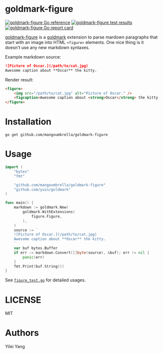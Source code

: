 # goldmark-figure

[![goldmark-figure Go reference](https://pkg.go.dev/badge/github.com/mangoumbrella/goldmark-figure.svg)](https://pkg.go.dev/github.com/mangoumbrella/goldmark-figure)
[![goldmark-figure test results](https://github.com/mangoumbrella/goldmark-figure/actions/workflows/test.yml/badge.svg?event=push)](https://github.com/mangoumbrella/goldmark-figure/actions/workflows/test.yml/badge.svg?event=push)
[![goldmark-figure Go report card](https://goreportcard.com/badge/github.com/mangoumbrella/goldmark-figure)](https://goreportcard.com/report/github.com/mangoumbrella/goldmark-figure)

[goldmark-figure](https://github.com/MangoUmbrella/goldmark-figure) is a
[goldmark](http://github.com/yuin/goldmark)
extension to parse mardown paragraphs that start with an image into HTML
`<figure>` elements. One nice thing is it doesn't use any new markdown
syntaxes.

Example markdown source:

```md
![Picture of Oscar.](/path/to/cat.jpg)
Awesome caption about **Oscar** the kitty.
```

Render result:

```html
<figure>
    <img src="/path/to/cat.jpg" alt="Picture of Oscar." />
    <figcaption>Awesome caption about <strong>Oscar</strong> the kitty.</figcaption>
</figure>
```

# Installation

```
go get github.com/mangoumbrella/goldmark-figure
```

# Usage

```go
import (
    "bytes"
    "fmt"

    "github.com/mangoumbrella/goldmark-figure"
    "github.com/yuin/goldmark"
)

func main() {
    markdown := goldmark.New(
        goldmark.WithExtensions(
            figure.Figure,
        ),
    )
    source := `
    ![Picture of Oscar.](/path/to/cat.jpg)
    Awesome caption about **Oscar** the kitty.
    `
    var buf bytes.Buffer
    if err := markdown.Convert([]byte(source), &buf); err != nil {
        panic(err)
    }
    fmt.Print(buf.String())
}
```

See [`figure_test.go`](/figure_test.go) for detailed usages.

# LICENSE

MIT

# Authors

Yilei Yang
